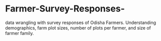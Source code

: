 # Farmer-Survey-Responses-
data wrangling with survey responses of Odisha Farmers. Understanding demographics, farm plot sizes, number of plots per farmer, and size of farmer family. 
